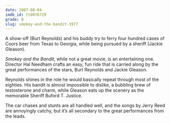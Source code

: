 ```yaml
---
date: 2007-08-04
imdb_id: tt0076729
grade: B
slug: smokey-and-the-bandit-1977
---
```


A show-off (Burt Reynolds) and his buddy try to ferry four hundred cases of Coors beer from Texas to Georgia, while being pursued by a sheriff (Jackie Gleason).

_Smokey and the Bandit_, while not a great movie, is an entertaining one. Director Hal Needham crafts an easy, fun ride that is carried along by the great performances of the stars, Burt Reynolds and Jackie Gleason.

Reynolds shines in the role he would basically repeat through most of the eighties. His bandit is almost impossible to dislike, a bubbling brew of testosterone and charm, while Gleason eats up the scenery as the memorable Sheriff Buford T. Justice.

The car chases and stunts are all handled well, and the songs by Jerry Reed are annoyingly catchy, but it’s all secondary to the great performances from the leads.
